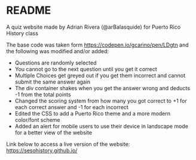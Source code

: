 # README
A quiz website made by Adrian Rivera (@arBalasquide) for Puerto Rico History class

The base code was taken form https://codepen.io/gcarino/pen/LDgtn and the following was modified and/or added:

- Questions are randomly selected
- You cannot go to the next question until you get it correct
- Multiple Choices get greyed out if you get them incorrect and cannot submit the same answer again
- The div container shakes when you get the answer wrong and deducts -1 from the total points
- Changed the scoring system from how many you got correct to +1 for each correct answer and -1 for each incorrect
- Edited the CSS to add a Puerto Rico theme and a more modern color/font scheme
- Added an alert for mobile users to use their device in landscape mode for a better view of the website

Link below to access a live version of the website:
https://sesohistory.github.io/

